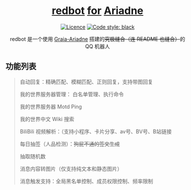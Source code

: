 <div align="center">

# [redbot](https://github.com/Redlnn/redbot) [for](https://github.com/project-mirai/mirai-api-http) [Ariadne](https://github.com/GraiaProject/Ariadne)

[![Licence](https://img.shields.io/github/license/Redlnn/redbot)](https://github.com/GraiaProject/Ariadne/blob/master/LICENSE)
[![Code style: black](https://img.shields.io/badge/code%20style-black-000000.svg)](https://github.com/psf/black)
<!-- [![FOSSA Status](https://app.fossa.com/api/projects/git%2Bgithub.com%2FRedlnn%2Fredbot.svg?type=shield)](https://app.fossa.com/projects/git%2Bgithub.com%2FRedlnn%2Frebot?ref=badge_shield) -->

redbot 是一个使用 [Graia-Ariadne](https://github.com/GraiaProject/Ariadne) 搭建的<del>究极缝合（连 README 也缝合）</del>的 QQ 机器人

</div>

## 功能列表

> 自动回复：精确匹配、模糊匹配、正则回复，支持带图回复
>
> 我的世界服务器管理： 白名单管理、执行命令
>
> 我的世界服务器 Motd Ping
>
> 我的世界中文 Wiki 搜索
>
> BiliBili 视频解析：（支持小程序、卡片分享、av号、BV号、B站链接
>
> 每日抽签（人品检测）：~~狗屁不通的签文生成~~
>
> 抽取随机数
>
> 消息内容转图片（仅支持纯文本和静态图片）
>
> 消息触发支持：全局黑名单控制、成员权限控制、频率限制

[comment]: <> (## License)

<!-- [![FOSSA Status](https://app.fossa.com/api/projects/git%2Bgithub.com%2FRedlnn%2Fredbot.svg?type=large)](https://app.fossa.com/projects/git%2Bgithub.com%2FRedlnn%2Fredbot?ref=badge_large) -->
